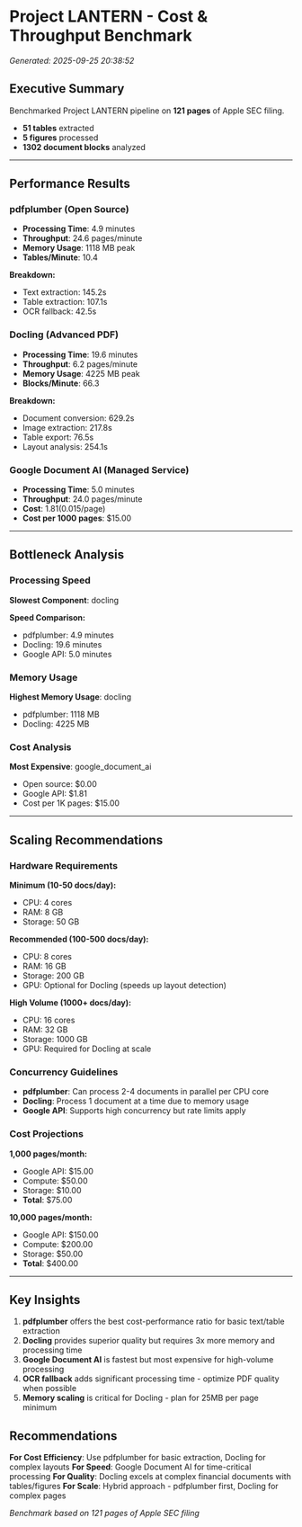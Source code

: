 # Project LANTERN - Cost & Throughput Benchmark
*Generated: 2025-09-25 20:38:52*

## Executive Summary

Benchmarked Project LANTERN pipeline on **121 pages** of Apple SEC filing.
- **51 tables** extracted
- **5 figures** processed
- **1302 document blocks** analyzed

---

## Performance Results

### pdfplumber (Open Source)
- **Processing Time**: 4.9 minutes
- **Throughput**: 24.6 pages/minute
- **Memory Usage**: 1118 MB peak
- **Tables/Minute**: 10.4

**Breakdown:**
- Text extraction: 145.2s
- Table extraction: 107.1s
- OCR fallback: 42.5s

### Docling (Advanced PDF)
- **Processing Time**: 19.6 minutes
- **Throughput**: 6.2 pages/minute
- **Memory Usage**: 4225 MB peak
- **Blocks/Minute**: 66.3

**Breakdown:**
- Document conversion: 629.2s
- Image extraction: 217.8s
- Table export: 76.5s
- Layout analysis: 254.1s

### Google Document AI (Managed Service)
- **Processing Time**: 5.0 minutes
- **Throughput**: 24.0 pages/minute
- **Cost**: $1.81 ($0.015/page)
- **Cost per 1000 pages**: $15.00

---

## Bottleneck Analysis

### Processing Speed

**Slowest Component**: docling

**Speed Comparison:**
- pdfplumber: 4.9 minutes
- Docling: 19.6 minutes
- Google API: 5.0 minutes

### Memory Usage

**Highest Memory Usage**: docling

- pdfplumber: 1118 MB
- Docling: 4225 MB

### Cost Analysis

**Most Expensive**: google_document_ai

- Open source: $0.00
- Google API: $1.81
- Cost per 1K pages: $15.00

---

## Scaling Recommendations

### Hardware Requirements

**Minimum (10-50 docs/day):**
- CPU: 4 cores
- RAM: 8 GB
- Storage: 50 GB

**Recommended (100-500 docs/day):**
- CPU: 8 cores
- RAM: 16 GB
- Storage: 200 GB
- GPU: Optional for Docling (speeds up layout detection)

**High Volume (1000+ docs/day):**
- CPU: 16 cores
- RAM: 32 GB
- Storage: 1000 GB
- GPU: Required for Docling at scale

### Concurrency Guidelines

- **pdfplumber**: Can process 2-4 documents in parallel per CPU core
- **Docling**: Process 1 document at a time due to memory usage
- **Google API**: Supports high concurrency but rate limits apply

### Cost Projections

**1,000 pages/month:**
- Google API: $15.00
- Compute: $50.00
- Storage: $10.00
- **Total**: $75.00

**10,000 pages/month:**
- Google API: $150.00
- Compute: $200.00
- Storage: $50.00
- **Total**: $400.00

---

## Key Insights

1. **pdfplumber** offers the best cost-performance ratio for basic text/table extraction
2. **Docling** provides superior quality but requires 3x more memory and processing time
3. **Google Document AI** is fastest but most expensive for high-volume processing
4. **OCR fallback** adds significant processing time - optimize PDF quality when possible
5. **Memory scaling** is critical for Docling - plan for 25MB per page minimum

## Recommendations

**For Cost Efficiency**: Use pdfplumber for basic extraction, Docling for complex layouts
**For Speed**: Google Document AI for time-critical processing
**For Quality**: Docling excels at complex financial documents with tables/figures
**For Scale**: Hybrid approach - pdfplumber first, Docling for complex pages

*Benchmark based on 121 pages of Apple SEC filing*
